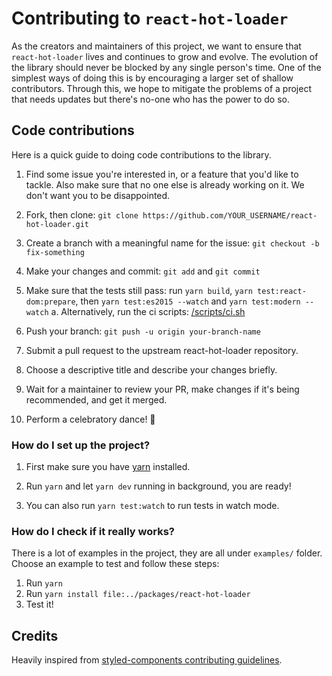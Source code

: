 # Contributing to `react-hot-loader`

As the creators and maintainers of this project, we want to ensure that
`react-hot-loader` lives and continues to grow and evolve. The evolution of the
library should never be blocked by any single person's time. One of the simplest
ways of doing this is by encouraging a larger set of shallow contributors.
Through this, we hope to mitigate the problems of a project that needs updates
but there's no-one who has the power to do so.

## Code contributions

Here is a quick guide to doing code contributions to the library.

1.  Find some issue you're interested in, or a feature that you'd like to tackle.
    Also make sure that no one else is already working on it. We don't want you
    to be disappointed.

2.  Fork, then clone: `git clone https://github.com/YOUR_USERNAME/react-hot-loader.git`

3.  Create a branch with a meaningful name for the issue: `git checkout -b fix-something`

4.  Make your changes and commit: `git add` and `git commit`

5.  Make sure that the tests still pass: run `yarn build`, `yarn test:react-dom:prepare`, then `yarn test:es2015 --watch` and `yarn test:modern --watch`
    a. Alternatively, run the ci scripts: [/scripts/ci.sh](/scripts/ci.sh)

6.  Push your branch: `git push -u origin your-branch-name`

7.  Submit a pull request to the upstream react-hot-loader repository.

8.  Choose a descriptive title and describe your changes briefly.

9.  Wait for a maintainer to review your PR, make changes if it's being
    recommended, and get it merged.

10. Perform a celebratory dance! :dancer:

### How do I set up the project?

1.  First make sure you have [yarn](https://yarnpkg.com/) installed.

2.  Run `yarn` and let `yarn dev` running in background, you are ready!

3.  You can also run `yarn test:watch` to run tests in watch mode.

### How do I check if it really works?

There is a lot of examples in the project, they are all under `examples/`
folder. Choose an example to test and follow these steps:

1.  Run `yarn`
2.  Run `yarn install file:../packages/react-hot-loader`
3.  Test it!

## Credits

Heavily inspired from
[styled-components contributing guidelines](https://github.com/styled-components/styled-components/blob/master/CONTRIBUTING.md).
